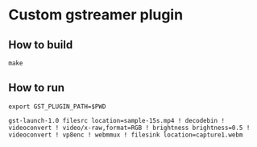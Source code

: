 <h1> Custom gstreamer plugin </h1>


<h2> How to build </h2>

`make`

<h2> How to run </h2>

`export GST_PLUGIN_PATH=$PWD`

`gst-launch-1.0 filesrc location=sample-15s.mp4 ! decodebin ! videoconvert ! video/x-raw,format=RGB ! brightness brightness=0.5 ! videoconvert ! vp8enc ! webmmux ! filesink location=capture1.webm`


